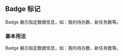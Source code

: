 <div class="demo-header">
<p class="overviewicon">
  <span class="wapi-form-badge"/>
</p>

## Badge 标记

<nova-uxlink widget-name="Badge"></nova-uxlink>

Badge 展示指定数据信息，如：我的待办数、新任务数等。

</div>

### 基本用法

<p>Badge 展示指定数据信息，如：我的待办数、新任务数等。</p>
<demo-editor-mobilefirst link="badge/base.vue"></demo-editor-mobilefirst>

<br />

<nova-attributes link="badge"></nova-attributes>
